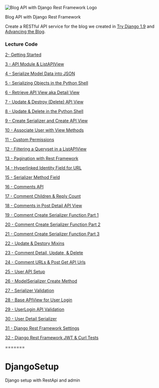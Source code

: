 ![Blog API with Django Rest Framework Logo](https://cfe-static.s3.amazonaws.com/media/blog-api-django-rest-framework/images/blog_api_cfe.png)

Blog API with Django Rest Framework

Create a RESTful API service for the blog we created in [Try Django 1.9](https://www.codingforentrepreneurs.com/projects/try-django-19/) and [Advancing the Blog](https://www.codingforentrepreneurs.com/projects/advancing-the-blog/). 

 

### Lecture Code

[2- Getting Started](../../tree/bdfda815c221b7ea8b6cbde0b8ad0d4ad0e5475b)

[3 - API Module & ListAPIView](../../tree/954721370d34bcf21a31c382a4e48e07bed2ae4f)

[4 - Serialize Model Data into JSON](../../tree/a718d7c649784c11d09c2d00690a02fa4955b4f4)

[5 - Serializing Objects in the Python Shell](../../tree/c9a249e4f6cb0f9d0e551490f0e0f7404fa507ea)

[6 - Retrieve API View aka Detail View](../../tree/22ffddc4a52179a223bea4da0e6e96dfb1ec0a02)

[7 - Update & Destroy (Delete) API View](../../tree/d9d139b195e93f172b1dfd2c8ead3ca92fac5fa0)

[8 - Update & Delete in the Python Shell](../../tree/c14c0575643c4b6def2c33eef07374fc56b990e7)

[9 - Create Serializer and Create API View](../../tree/3bff5efc0a980e2998f3a56990d63dfca8753c82)

[10 - Associate User with View Methods](../../tree/a712a1dfbec57a6ff252552746a312cbb878131b)

[11 - Custom Permissions](../../tree/76eb764398628691a2be59bc87a541995913e2d7)

[12 - Filtering a Queryset in a ListAPIView](../../tree/7b3edd6f4447940dd2e70fab01af1373284c9b10)

[13 - Pagination with Rest Framework](../../tree/f28c3b577e7813cf2d1881e747814cad4dc882d7)

[14 - Hyperlinked Identity Field for URL](../../tree/56d4e869162b00a3d97bad3634648011eaec9d80)

[15 - Serializer Method Field](../../tree/7f0409cf32338fb3f8dffd35ad8e692aaad5787d)

[16 - Comments API](../../tree/ba82f7c4a2f3258a111dac8f72b652a509016877)

[17 - Comment Children & Reply Count](../../tree/26c3c5ae0fee2786ff151ce33e4c83351191a687)

[18 - Comments in Post Detail API View](../../tree/3160a2badfc3a97552e5bee7c5aadf072cdddf2d)

[19 - Comment Create Serializer Function Part 1](../../tree/8bf7722f0de63367647c6807f636118bcbe01473)

[20 - Comment Create Serializer Function Part 2](../../tree/47edd6f6dd941929704a3b515061388305db9792)

[21 - Comment Create Serializer Function Part 3](../../tree/74c6a65cf5081062b9cafeabd2e0ee970ed38e69)

[22 - Update & Destory Mixins](../../tree/a013bce201a508fc83012efa8d48a16f1f2bd267)

[23 - Comment Detail, Update, & Delete](../../tree/eccca8cd4af9c9fe6fc63b63b73c856acd53114b)

[24 - Comment URLs & Post Get API Urls](../../tree/2c5ba9a4f57757a71ce04fc072ababdc8129aabe)

[25 - User API Setup](../../tree/2c34b9fd54ce4ac5a83c5f08a77728dd4d604d95)

[26 - ModelSerializer Create Method](../../tree/abb5c20c33874895c52f625d04f22dedb7b0a953)

[27 - Serializer Validation](../../tree/7322598a7a60e4e64f99766623851521694ca5fd)

[28 - Base APIView for User Login](../../tree/93d160122d3000341ad00a30104651e3f45bc0b2)

[29 - UserLogin API Validation](../../tree/25d68173dcf73d6ede89589d6f8791ada52cda0e)

[30 - User Detail Serializer](../../tree/25d68173dcf73d6ede89589d6f8791ada52cda0e)

[31 - Django Rest Framework Settings](../../tree/d9f953f9118bea7079c617ef8fcb753cb4e16fe1)

[32 - Django Rest Framework JWT & Curl Tests](../../tree/d9636f5636a52319633274f64802694313ebb1b2)

    

=======
# DjangoSetup
Django setup with RestApi and admin
